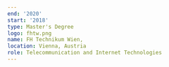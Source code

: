 ```yaml
---
end: '2020'
start: '2018'
type: Master's Degree
logo: fhtw.png
name: FH Technikum Wien,
location: Vienna, Austria
role: Telecommunication and Internet Technologies
---
```


